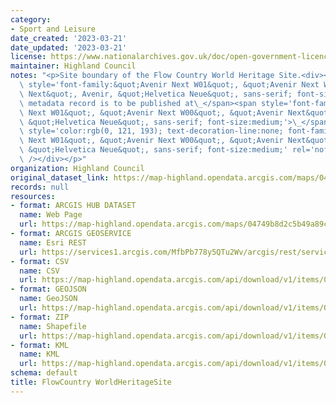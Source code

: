 ```yaml
---
category:
- Sport and Leisure
date_created: '2023-03-21'
date_updated: '2023-03-21'
license: https://www.nationalarchives.gov.uk/doc/open-government-licence/version/3/
maintainer: Highland Council
notes: "<p>Site boundary of the Flow Country World Heritage Site.<div><br /></div><div><span\
  \ style='font-family:&quot;Avenir Next W01&quot;, &quot;Avenir Next W00&quot;, &quot;Avenir\
  \ Next&quot;, Avenir, &quot;Helvetica Neue&quot;, sans-serif; font-size:medium;'>Gemini\
  \ metadata record is to be published at\_</span><span style='font-family:&quot;Avenir\
  \ Next W01&quot;, &quot;Avenir Next W00&quot;, &quot;Avenir Next&quot;, Avenir,\
  \ &quot;Helvetica Neue&quot;, sans-serif; font-size:medium;'>\_</span><a href='https://www.spatialdata.gov.scot/geonetwork/srv/eng/catalog.search#/metadata/%7Bd1fc43dd-46dd-4c97-afa0-168d7ac3e3f6%7D'\
  \ style='color:rgb(0, 121, 193); text-decoration-line:none; font-family:&quot;Avenir\
  \ Next W01&quot;, &quot;Avenir Next W00&quot;, &quot;Avenir Next&quot;, Avenir,\
  \ &quot;Helvetica Neue&quot;, sans-serif; font-size:medium;' rel='nofollow ugc'>https://www.spatialdata.gov.scot</a><br\
  \ /></div></p>"
organization: Highland Council
original_dataset_link: https://map-highland.opendata.arcgis.com/maps/04749b8d2c5b49a89cd9f9d0d36ea35a_0
records: null
resources:
- format: ARCGIS HUB DATASET
  name: Web Page
  url: https://map-highland.opendata.arcgis.com/maps/04749b8d2c5b49a89cd9f9d0d36ea35a_0
- format: ARCGIS GEOSERVICE
  name: Esri REST
  url: https://services1.arcgis.com/MfbPb778y5QTu2Wv/arcgis/rest/services/FlowCountry_ProposedWorldHeritageSite/FeatureServer/0
- format: CSV
  name: CSV
  url: https://map-highland.opendata.arcgis.com/api/download/v1/items/04749b8d2c5b49a89cd9f9d0d36ea35a/csv?layers=0
- format: GEOJSON
  name: GeoJSON
  url: https://map-highland.opendata.arcgis.com/api/download/v1/items/04749b8d2c5b49a89cd9f9d0d36ea35a/geojson?layers=0
- format: ZIP
  name: Shapefile
  url: https://map-highland.opendata.arcgis.com/api/download/v1/items/04749b8d2c5b49a89cd9f9d0d36ea35a/shapefile?layers=0
- format: KML
  name: KML
  url: https://map-highland.opendata.arcgis.com/api/download/v1/items/04749b8d2c5b49a89cd9f9d0d36ea35a/kml?layers=0
schema: default
title: FlowCountry WorldHeritageSite
---
```

